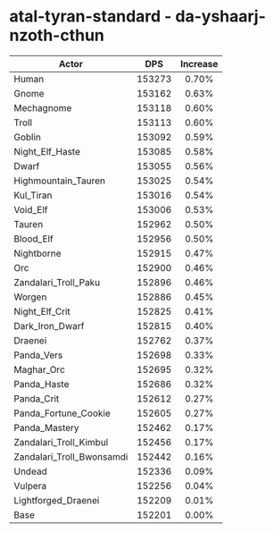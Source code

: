 # atal-tyran-standard - da-yshaarj-nzoth-cthun
| Actor | DPS | Increase |
|---|:---:|:---:|
|Human|153273|0.70%|
|Gnome|153162|0.63%|
|Mechagnome|153118|0.60%|
|Troll|153113|0.60%|
|Goblin|153092|0.59%|
|Night_Elf_Haste|153085|0.58%|
|Dwarf|153055|0.56%|
|Highmountain_Tauren|153025|0.54%|
|Kul_Tiran|153016|0.54%|
|Void_Elf|153006|0.53%|
|Tauren|152962|0.50%|
|Blood_Elf|152956|0.50%|
|Nightborne|152915|0.47%|
|Orc|152900|0.46%|
|Zandalari_Troll_Paku|152896|0.46%|
|Worgen|152886|0.45%|
|Night_Elf_Crit|152825|0.41%|
|Dark_Iron_Dwarf|152815|0.40%|
|Draenei|152762|0.37%|
|Panda_Vers|152698|0.33%|
|Maghar_Orc|152695|0.32%|
|Panda_Haste|152686|0.32%|
|Panda_Crit|152612|0.27%|
|Panda_Fortune_Cookie|152605|0.27%|
|Panda_Mastery|152462|0.17%|
|Zandalari_Troll_Kimbul|152456|0.17%|
|Zandalari_Troll_Bwonsamdi|152442|0.16%|
|Undead|152336|0.09%|
|Vulpera|152256|0.04%|
|Lightforged_Draenei|152209|0.01%|
|Base|152201|0.00%|
